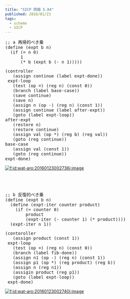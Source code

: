```yaml
---
title: "SICP 問題 5.04"
published: 2016/01/23
tags:
  - scheme
  - SICP
---
```



<pre class="code lang-scheme" data-lang="scheme" data-unlink><span class="synComment">;; a 再帰的べき乗</span>
<span class="synSpecial">(</span><span class="synStatement">define</span> <span class="synSpecial">(</span><span class="synIdentifier">expt</span> b n<span class="synSpecial">)</span>
  <span class="synSpecial">(</span><span class="synStatement">if</span> <span class="synSpecial">(</span><span class="synIdentifier">=</span> n <span class="synConstant">0</span><span class="synSpecial">)</span>
      <span class="synConstant">1</span>
      <span class="synSpecial">(</span><span class="synIdentifier">*</span> b <span class="synSpecial">(</span><span class="synIdentifier">expt</span> b <span class="synSpecial">(</span><span class="synIdentifier">-</span> n <span class="synConstant">1</span><span class="synSpecial">)))))</span>
</pre>




<pre class="code lang-scheme" data-lang="scheme" data-unlink><span class="synSpecial">(</span>controller
   <span class="synSpecial">(</span>assign continue <span class="synSpecial">(</span>label expt-done<span class="synSpecial">))</span>
 expt-loop
   <span class="synSpecial">(</span>test <span class="synSpecial">(</span>op <span class="synIdentifier">=</span><span class="synSpecial">)</span> <span class="synSpecial">(</span>reg n<span class="synSpecial">)</span> <span class="synSpecial">(</span>const <span class="synConstant">0</span><span class="synSpecial">))</span>
   <span class="synSpecial">(</span>branch <span class="synSpecial">(</span>label base-case<span class="synSpecial">))</span>
   <span class="synSpecial">(</span>save continue<span class="synSpecial">)</span>
   <span class="synSpecial">(</span>save n<span class="synSpecial">)</span>
   <span class="synSpecial">(</span>assign n <span class="synSpecial">(</span>op <span class="synIdentifier">-</span><span class="synSpecial">)</span> <span class="synSpecial">(</span>reg n<span class="synSpecial">)</span> <span class="synSpecial">(</span>const <span class="synConstant">1</span><span class="synSpecial">))</span>
   <span class="synSpecial">(</span>assign continue <span class="synSpecial">(</span>label after-expt<span class="synSpecial">))</span>
   <span class="synSpecial">(</span>goto <span class="synSpecial">(</span>label expt-loop<span class="synSpecial">))</span>
after-expt
   <span class="synSpecial">(</span>restore n<span class="synSpecial">)</span>
   <span class="synSpecial">(</span>restore continue<span class="synSpecial">)</span>
   <span class="synSpecial">(</span>assign val <span class="synSpecial">(</span>op <span class="synIdentifier">*</span><span class="synSpecial">)</span> <span class="synSpecial">(</span>reg b<span class="synSpecial">)</span> <span class="synSpecial">(</span>reg val<span class="synSpecial">))</span>
   <span class="synSpecial">(</span>goto <span class="synSpecial">(</span>reg continue<span class="synSpecial">))</span>
base-case
   <span class="synSpecial">(</span>assign val <span class="synSpecial">(</span>const <span class="synConstant">1</span><span class="synSpecial">))</span>
   <span class="synSpecial">(</span>goto <span class="synSpecial">(</span>reg continue<span class="synSpecial">))</span>
expt-done<span class="synSpecial">)</span>
</pre>


<p><span itemscope itemtype="http://schema.org/Photograph"><a href="http://f.hatena.ne.jp/wat-aro/20160123002736" class="hatena-fotolife" itemprop="url"><img src="http://cdn-ak.f.st-hatena.com/images/fotolife/w/wat-aro/20160123/20160123002736.jpg" alt="f:id:wat-aro:20160123002736j:image" title="f:id:wat-aro:20160123002736j:image" class="hatena-fotolife" itemprop="image"></a></span></p>

<p>　<br/>
　</p>

<pre class="code lang-scheme" data-lang="scheme" data-unlink><span class="synComment">;; b 反復的べき乗</span>
<span class="synSpecial">(</span><span class="synStatement">define</span> <span class="synSpecial">(</span><span class="synIdentifier">expt</span> b n<span class="synSpecial">)</span>
  <span class="synSpecial">(</span><span class="synStatement">define</span> <span class="synSpecial">(</span>expt-iter counter product<span class="synSpecial">)</span>
    <span class="synSpecial">(</span><span class="synStatement">if</span> <span class="synSpecial">(</span><span class="synIdentifier">=</span> counter <span class="synConstant">0</span><span class="synSpecial">)</span>
        product
        <span class="synSpecial">(</span>expt-iter <span class="synSpecial">(</span><span class="synIdentifier">-</span> counter <span class="synConstant">1</span><span class="synSpecial">)</span> <span class="synSpecial">(</span><span class="synIdentifier">*</span> product<span class="synSpecial">))))</span>
  <span class="synSpecial">(</span>expt-iter n <span class="synConstant">1</span><span class="synSpecial">))</span>
</pre>




<pre class="code lang-scheme" data-lang="scheme" data-unlink><span class="synSpecial">(</span>contoroller
   <span class="synSpecial">(</span>assign product <span class="synSpecial">(</span>const <span class="synConstant">1</span><span class="synSpecial">))</span>
 expt-loop
   <span class="synSpecial">(</span>test <span class="synSpecial">(</span>op <span class="synIdentifier">=</span><span class="synSpecial">)</span> <span class="synSpecial">(</span>reg n<span class="synSpecial">)</span> <span class="synSpecial">(</span>const <span class="synConstant">0</span><span class="synSpecial">))</span>
   <span class="synSpecial">(</span>branch <span class="synSpecial">(</span>label fib-done<span class="synSpecial">))</span>
   <span class="synSpecial">(</span>assign n1 <span class="synSpecial">(</span>op <span class="synIdentifier">-</span><span class="synSpecial">)</span> <span class="synSpecial">(</span>reg n<span class="synSpecial">)</span> <span class="synSpecial">(</span>const <span class="synConstant">1</span><span class="synSpecial">))</span>
   <span class="synSpecial">(</span>assign p1 <span class="synSpecial">(</span>op <span class="synIdentifier">*</span><span class="synSpecial">)</span> <span class="synSpecial">(</span>reg product<span class="synSpecial">)</span> <span class="synSpecial">(</span>reg b<span class="synSpecial">))</span>
   <span class="synSpecial">(</span>assign n <span class="synSpecial">(</span>reg n1<span class="synSpecial">))</span>
   <span class="synSpecial">(</span>assigin product <span class="synSpecial">(</span>reg p1<span class="synSpecial">))</span>
   <span class="synSpecial">(</span>goto <span class="synSpecial">(</span>label expt-loop<span class="synSpecial">))</span>
 expt-done<span class="synSpecial">)</span>
</pre>


<p><span itemscope itemtype="http://schema.org/Photograph"><a href="http://f.hatena.ne.jp/wat-aro/20160123002740" class="hatena-fotolife" itemprop="url"><img src="http://cdn-ak.f.st-hatena.com/images/fotolife/w/wat-aro/20160123/20160123002740.jpg" alt="f:id:wat-aro:20160123002740j:image" title="f:id:wat-aro:20160123002740j:image" class="hatena-fotolife" itemprop="image"></a></span></p>

